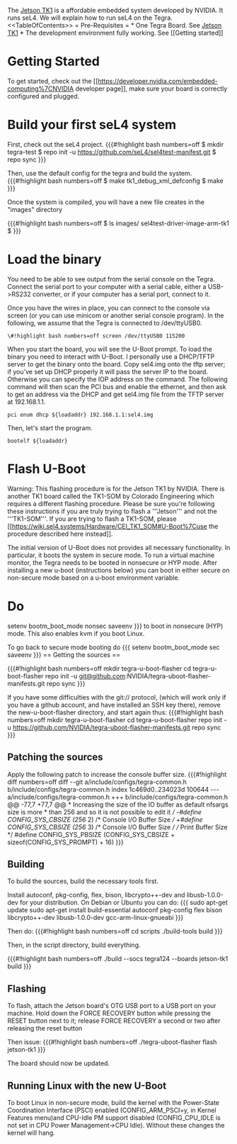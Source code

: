 The
[Jetson TK1](http://www.nvidia.com/object/jetson-tk1-embedded-dev-kit.html) is a affordable embedded system developed by NVIDIA. It runs
seL4. We will explain how to run seL4 on the Tegra.
&lt;&lt;TableOfContents&gt;&gt; = Pre-Requisites = \* One Tegra Board.
See
[Jetson TK1](http://www.nvidia.com/object/jetson-tk1-embedded-dev-kit.html) \* The development environment fully working. See [[Getting
started]]

# Getting Started
 To get started, check out the
[[<https://developer.nvidia.com/embedded-computing%7CNVIDIA> developer
page]], make sure your board is correctly configured and plugged.

# Build your first seL4 system
 First, check out the seL4 project.
{{{\#!highlight bash numbers=off $ mkdir tegra-test $ repo init -u
<https://github.com/seL4/sel4test-manifest.git> $ repo sync }}}

Then, use the default config for the tegra and build the system.
{{{\#!highlight bash numbers=off $ make tk1_debug_xml_defconfig $
make }}}

Once the system is compiled, you will have a new file creates in the
"images" directory

{{{\#!highlight bash numbers=off $ ls images/
sel4test-driver-image-arm-tk1 $ }}}

# Load the binary
 You need to be able to see output from the serial
console on the Tegra. Connect the serial port to your computer with a
serial cable, either a USB-&gt;RS232 converter, or if your computer has
a serial port, connect to it.

Once you have the wires in place, you can connect to the console via
screen (or you can use minicom or another serial console program). In
the following, we assume that the Tegra is connected to /dev/ttyUSB0.

`\#!highlight bash numbers=off screen /dev/ttyUSB0 115200 `

When you start the board, you will see the U-Boot prompt. To load the
binary you need to interact with U-Boot. I personally use a DHCP/TFTP
server to get the binary onto the board. Copy sel4.img onto the tftp
server; if you've set up DHCP properly it will pass the server IP to the
board. Otherwise you can specify the IOP address on the command. The
following command will then scan the PCI bus and enable the ethernet,
and then ask to get an address via the DHCP and get sel4.img file from
the TFTP server at 192.168.1.1.

` pci enum dhcp ${loadaddr} 192.168.1.1:sel4.img `

Then, let's start the program.

` bootelf ${loadaddr} `

# Flash U-Boot


Warning: This flashing procedure is for the Jetson TK1 by NVIDIA. There
is another TK1 board called the TK1-SOM by Colorado Engineering which
requires a different flashing procedure. Please be sure you're following
these instructions if you are truly trying to flash a '''Jetson''' and
not the '''TK1-SOM'''. If you are trying to flash a TK1-SOM, please
[[<https://wiki.sel4.systems/Hardware/CEI_TK1_SOM#U-Boot%7Cuse> the
procedure described here instead]].

The initial version of U-Boot does not provides all necessary
functionality. In particular, it boots the system in secure mode. To run
a virtual machine monitor, the Tegra needs to be booted in nonsecure or
HYP mode. After installing a new u-boot (instructions below) you can
boot in either secure on non-secure mode based on a u-boot environment
variable.

Do
==

setenv bootm_boot_mode nonsec saveenv }}} to boot in nonsecure (HYP)
mode. This also enables kvm if you boot Linux.

To go back to secure mode booting do {{{ setenv bootm_boot_mode sec
saveenv }}} == Getting the sources ==

{{{\#!highlight bash numbers=off mkdir tegra-u-boot-flasher cd
tegra-u-boot-flasher repo init -u
<git@github.com>:NVIDIA/tegra-uboot-flasher-manifests.git repo sync }}}

If you have some difficulties with the git:// protocol, (which will work
only if you have a github account, and have installed an SSH key there),
remove the new-u-boot-flasher directory, and start again thus:
{{{\#!highlight bash numbers=off mkdir tegra-u-boot-flasher cd
tegra-u-boot-flasher repo init -u
<https://github.com/NVIDIA/tegra-uboot-flasher-manifests.git> repo sync
}}}

## Patching the sources


Apply the following patch to increase the console buffer size.
{{{\#!highlight diff numbers=off diff --git
a/include/configs/tegra-common.h b/include/configs/tegra-common.h index
1c469d0..234023d 100644 --- a/include/configs/tegra-common.h +++
b/include/configs/tegra-common.h @@ -77,7 +77,7 @@ \* Increasing the
size of the IO buffer as default nfsargs size is more \* than 256 and so
it is not possible to edit it */ -\#define CONFIG_SYS_CBSIZE (256* 2)
/\* Console I/O Buffer Size */ +\#define CONFIG_SYS_CBSIZE (256* 3)
/\* Console I/O Buffer Size */ /* Print Buffer Size \*/ \#define
CONFIG_SYS_PBSIZE (CONFIG_SYS_CBSIZE +
sizeof(CONFIG_SYS_PROMPT) + 16) }}}

## Building
 To build the sources, build the necessary tools first.

Install autoconf, pkg-config, flex, bison, libcrypto++-dev and
libusb-1.0.0-dev for your distribution. On Debian or Ubuntu you can do:
{{{ sudo apt-get update sudo apt-get install build-essential autoconf
pkg-config flex bison libcrypto++-dev libusb-1.0.0-dev
gcc-arm-linux-gnueabi }}}

Then do: {{{\#!highlight bash numbers=off cd scripts ./build-tools build
}}}

Then, in the script directory, build everything.

{{{\#!highlight bash numbers=off ./build --socs tegra124 --boards
jetson-tk1 build }}}

## Flashing
 To flash, attach the Jetson board's OTG USB port to a USB
port on your machine. Hold down the FORCE RECOVERY button while pressing
the RESET button next to it; release FORCE RECOVERY a second or two
after releasing the reset button

Then issue: {{{\#!highlight bash numbers=off ./tegra-uboot-flasher flash
jetson-tk1 }}}

The board should now be updated.

## Running Linux with the new U-Boot
 To boot Linux in non-secure
mode, build the kernel with the Power-State Coordination Interface
(PSCI) enabled (CONFIG_ARM_PSCI=y, in Kernel Features menu)and
CPU-Idle PM support disabled (CONFIG_CPU_IDLE is not set in CPU Power
Management-&gt;CPU Idle). Without these changes the kernel will hang.
